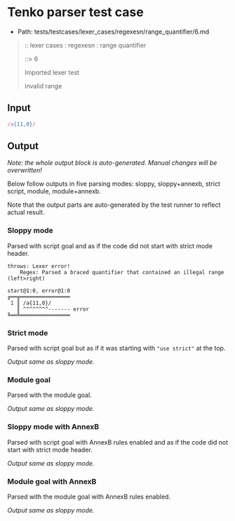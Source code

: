 # Tenko parser test case

- Path: tests/testcases/lexer_cases/regexesn/range_quantifier/6.md

> :: lexer cases : regexesn : range quantifier
>
> ::> 6
>
> Imported lexer test
>
> invalid range

## Input

`````js
/a{11,0}/
`````

## Output

_Note: the whole output block is auto-generated. Manual changes will be overwritten!_

Below follow outputs in five parsing modes: sloppy, sloppy+annexb, strict script, module, module+annexb.

Note that the output parts are auto-generated by the test runner to reflect actual result.

### Sloppy mode

Parsed with script goal and as if the code did not start with strict mode header.

`````
throws: Lexer error!
    Regex: Parsed a braced quantifier that contained an illegal range (left>right)

start@1:0, error@1:0
╔══╦════════════════
 1 ║ /a{11,0}/
   ║ ^^^^^^^^------- error
╚══╩════════════════

`````

### Strict mode

Parsed with script goal but as if it was starting with `"use strict"` at the top.

_Output same as sloppy mode._

### Module goal

Parsed with the module goal.

_Output same as sloppy mode._

### Sloppy mode with AnnexB

Parsed with script goal with AnnexB rules enabled and as if the code did not start with strict mode header.

_Output same as sloppy mode._

### Module goal with AnnexB

Parsed with the module goal with AnnexB rules enabled.

_Output same as sloppy mode._
